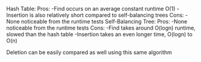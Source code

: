 Hash Table:
    Pros: -Find occurs on an average constant runtime O(1)
          -Insertion is also relatively short compared to self-balancing trees
    Cons: -None noticeable from the runtime tests
Self-Balancing Tree:
    Pros: -None noticeable from the runtime tests
    Cons: -Find takes around O(logn) runtime, slowed than the hash table
          -Insertion takes an even longer time, O(logn) to O(n)

Deletion can be easily compared as well using this same algorithm